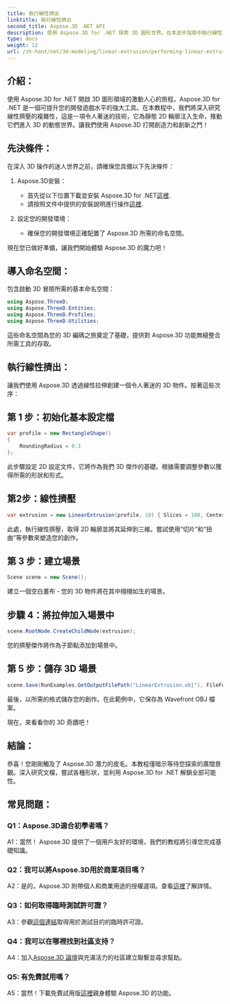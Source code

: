 ```yaml
---
title: 執行線性擠出
linktitle: 執行線性擠出
second_title: Aspose.3D .NET API
description: 使用 Aspose.3D for .NET 探索 3D 圖形世界。在本逐步指南中執行線性擠出。
type: docs
weight: 12
url: /zh-hant/net/3d-modeling/linear-extrusion/performing-linear-extrusion/
---
```

## 介紹：

使用 Aspose.3D for .NET 開啟 3D 圖形領域的激動人心的旅程，Aspose.3D for .NET 是一個可提升您的開發遊戲水平的強大工具。在本教程中，我們將深入研究線性擠壓的複雜性，這是一項令人著迷的技術，它為靜態 2D 輪廓注入生命，推動它們進入 3D 的動態世界。讓我們使用 Aspose.3D 打開創造力和創新之門！

## 先決條件：

在深入 3D 操作的迷人世界之前，請確保您具備以下先決條件：

1. Aspose.3D安裝：
   - 首先從以下位置下載並安裝 Aspose.3D for .NET[這裡](https://releases.aspose.com/3d/net/).
   - 請按照文件中提供的安裝說明進行操作[這裡](https://reference.aspose.com/3d/net/).

2. 設定您的開發環境：
   - 確保您的開發環境正確配置了 Aspose.3D 所需的命名空間。

現在您已做好準備，讓我們開始體驗 Aspose.3D 的魔力吧！

## 導入命名空間：

包含啟動 3D 冒險所需的基本命名空間：

```csharp
using Aspose.ThreeD;
using Aspose.ThreeD.Entities;
using Aspose.ThreeD.Profiles;
using Aspose.ThreeD.Utilities;
```

這些命名空間為您的 3D 編碼之旅奠定了基礎，提供對 Aspose.3D 功能無縫整合所需工具的存取。

## 執行線性擠出：

讓我們使用 Aspose.3D 透過線性拉伸創建一個令人著迷的 3D 物件。按著這些次序：

## 第 1 步：初始化基本設定檔
```csharp
var profile = new RectangleShape()
{
    RoundingRadius = 0.3
};
```

此步驟設定 2D 設定文件，它將作為我們 3D 傑作的基礎。根據需要調整參數以獲得所需的形狀和形式。

## 第2步：線性擠壓
```csharp
var extrusion = new LinearExtrusion(profile, 10) { Slices = 100, Center = true, Twist = 360, TwistOffset = new Vector3(10, 0, 0) };
```

此處，執行線性擠壓，取得 2D 輪廓並將其延伸到三維。嘗試使用“切片”和“扭曲”等參數來塑造您的創作。

## 第 3 步：建立場景
```csharp
Scene scene = new Scene();
```

建立一個空白畫布 - 您的 3D 物件將在其中栩栩如生的場景。

## 步驟 4：將拉伸加入場景中
```csharp
scene.RootNode.CreateChildNode(extrusion);
```

您的擠壓傑作將作為子節點添加到場景中。

## 第 5 步：儲存 3D 場景
```csharp
scene.Save(RunExamples.GetOutputFilePath("LinearExtrusion.obj"), FileFormat.WavefrontOBJ);
```

最後，以所需的格式儲存您的創作。在此範例中，它保存為 Wavefront OBJ 檔案。

現在，來看看你的 3D 奇蹟吧！

## 結論：

恭喜！您剛剛觸及了 Aspose.3D 潛力的皮毛。本教程僅暗示等待您探索的廣闊景觀。深入研究文檔，嘗試各種形狀，並利用 Aspose.3D for .NET 解鎖全部可能性。

## 常見問題：

### Q1：Aspose.3D適合初學者嗎？

A1：當然！ Aspose.3D 提供了一個用戶友好的環境，我們的教程將引導您完成基礎知識。

### Q2：我可以將Aspose.3D用於商業項目嗎？

 A2：是的，Aspose.3D 附帶個人和商業用途的授權選項。查看[這裡](https://purchase.aspose.com/buy)了解詳情。

### Q3：如何取得臨時測試許可證？

 A3：參觀[這個連結](https://purchase.aspose.com/temporary-license/)取得用於測試目的的臨時許可證。

### Q4：我可以在哪裡找到社區支持？

 A4：加入[Aspose.3D 論壇](https://forum.aspose.com/c/3d/18)與充滿活力的社區建立聯繫並尋求幫助。

### Q5: 有免費試用嗎？

 A5：當然！下載免費試用版[這裡](https://releases.aspose.com/)親身體驗 Aspose.3D 的功能。